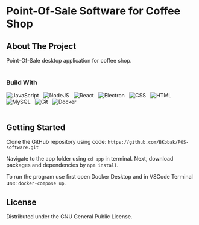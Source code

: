 # Point-Of-Sale Software for Coffee Shop

## About The Project
Point-Of-Sale desktop application for coffee shop.
<br/>
<br/>

### Build With
<div>
  <img src="https://skillicons.dev/icons?i=javascript" title="JavaScript" alt="JavaScript"/>&nbsp;&nbsp;
  <img src="https://skillicons.dev/icons?i=nodejs" title="NodeJS" alt="NodeJS"/>&nbsp;&nbsp;
  <img src="https://skillicons.dev/icons?i=react" title="React" alt="React"/>&nbsp;&nbsp;
  <img src="https://skillicons.dev/icons?i=electron" title="Electron" alt="Electron"/>&nbsp;&nbsp;
  <img src="https://skillicons.dev/icons?i=css"  title="CSS3" alt="CSS"/>&nbsp;&nbsp;
  <img src="https://skillicons.dev/icons?i=html" title="HTML5" alt="HTML"/>&nbsp;&nbsp;
  <img src="https://skillicons.dev/icons?i=mysql" title="MySQL" alt="MySQL"/>&nbsp;&nbsp;
  <img src="https://skillicons.dev/icons?i=git" title="Git" alt="Git"/>&nbsp;&nbsp;
  <img src="https://skillicons.dev/icons?i=docker" title="Docker" alt="Docker"/>
</div>

<br/>

## Getting Started

Clone the GitHub repository using code: ```https://github.com/BKobak/POS-software.git```

Navigate to the app folder using ```cd app``` in terminal.
Next, download packages and dependencies by ```npm install```.

To run the program use first open Docker Desktop and in VSCode Terminal use: ```docker-compose up```.



## License
Distributed under the GNU General Public License.
